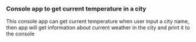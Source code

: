 ### Console app to get current temperature in a city

This console app can get current temperature when user input a city name,
then app will get information about current weather in the city and print it to the console